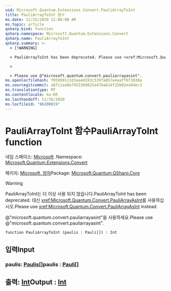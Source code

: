 ```yaml
---
uid: Microsoft.Quantum.Extensions.Convert.PauliArrayToInt
title: PauliArrayToInt 함수
ms.date: 11/25/2020 12:00:00 AM
ms.topic: article
qsharp.kind: function
qsharp.namespace: Microsoft.Quantum.Extensions.Convert
qsharp.name: PauliArrayToInt
qsharp.summary: >-
  > [!WARNING]

  > PauliArrayToInt has been deprecated. Please use <xref:Microsoft.Quantum.Convert.PauliArrayAsInt> instead.

  >

  > Please use @"microsoft.quantum.convert.pauliarrayasint".
ms.openlocfilehash: f059991c2d3ea4d283c539fa057e4aaff6f3830a
ms.sourcegitcommit: a87c1aa8e7453360025e47ba614f25b02ea84ec3
ms.translationtype: MT
ms.contentlocale: ko-KR
ms.lasthandoff: 11/26/2020
ms.locfileid: "96200019"
---
```

# <a name="pauliarraytoint-function"></a><span data-ttu-id="37ffb-102">PauliArrayToInt 함수</span><span class="sxs-lookup"><span data-stu-id="37ffb-102">PauliArrayToInt function</span></span>

<span data-ttu-id="37ffb-103">네임 스페이스: [Microsoft](xref:Microsoft.Quantum.Extensions.Convert) .</span><span class="sxs-lookup"><span data-stu-id="37ffb-103">Namespace: [Microsoft.Quantum.Extensions.Convert](xref:Microsoft.Quantum.Extensions.Convert)</span></span>

<span data-ttu-id="37ffb-104">패키지: [Microsoft. 양자](https://nuget.org/packages/Microsoft.Quantum.QSharp.Core)</span><span class="sxs-lookup"><span data-stu-id="37ffb-104">Package: [Microsoft.Quantum.QSharp.Core](https://nuget.org/packages/Microsoft.Quantum.QSharp.Core)</span></span>


> [!WARNING]
> <span data-ttu-id="37ffb-105">PauliArrayToInt는 더 이상 사용 되지 않습니다.</span><span class="sxs-lookup"><span data-stu-id="37ffb-105">PauliArrayToInt has been deprecated.</span></span> <span data-ttu-id="37ffb-106">대신 <xref:Microsoft.Quantum.Convert.PauliArrayAsInt>를 사용하십시오.</span><span class="sxs-lookup"><span data-stu-id="37ffb-106">Please use <xref:Microsoft.Quantum.Convert.PauliArrayAsInt> instead.</span></span>
>
> <span data-ttu-id="37ffb-107">@"microsoft.quantum.convert.pauliarrayasint"을 사용하세요.</span><span class="sxs-lookup"><span data-stu-id="37ffb-107">Please use @"microsoft.quantum.convert.pauliarrayasint".</span></span>



```qsharp
function PauliArrayToInt (paulis : Pauli[]) : Int
```


## <a name="input"></a><span data-ttu-id="37ffb-108">입력</span><span class="sxs-lookup"><span data-stu-id="37ffb-108">Input</span></span>

### <a name="paulis--pauli"></a><span data-ttu-id="37ffb-109">paulis: [Paulis](xref:microsoft.quantum.lang-ref.pauli)[]</span><span class="sxs-lookup"><span data-stu-id="37ffb-109">paulis : [Pauli](xref:microsoft.quantum.lang-ref.pauli)[]</span></span>





## <a name="output--int"></a><span data-ttu-id="37ffb-110">출력: [Int](xref:microsoft.quantum.lang-ref.int)</span><span class="sxs-lookup"><span data-stu-id="37ffb-110">Output : [Int](xref:microsoft.quantum.lang-ref.int)</span></span>

